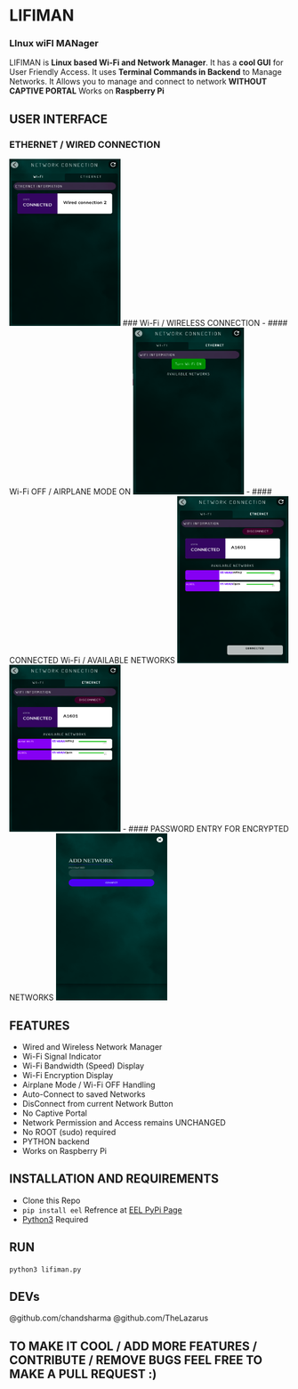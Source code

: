 # **LIFIMAN**
### **LI**nux wi**FI MAN**ager
LIFIMAN is **Linux based Wi-Fi and Network Manager**. It has a **cool GUI** for User Friendly Access. It uses **Terminal Commands in Backend** to Manage Networks. It Allows you to manage and connect to network **WITHOUT CAPTIVE PORTAL**
Works on **Raspberry Pi**

## USER INTERFACE
### ETHERNET / WIRED CONNECTION
<img src="https://github.com/chandsharma/LiFiMan/blob/main/Readme_resources/ethernet_menu.png" width="200px" height="300px">
### Wi-Fi / WIRELESS CONNECTION
- #### Wi-Fi OFF / AIRPLANE MODE ON
  <img src="https://github.com/chandsharma/LiFiMan/blob/main/Readme_resources/wifi_off_airplanemode.png" width="200px" height="300px">
- #### CONNECTED Wi-Fi / AVAILABLE NETWORKS
  <img src="https://github.com/chandsharma/LiFiMan/blob/main/Readme_resources/wifi_main_connected.png" width="200px" height="300px">
  <img src="https://github.com/chandsharma/LiFiMan/blob/main/Readme_resources/signal_indicator.png" width="200px" height="300px">
- #### PASSWORD ENTRY FOR ENCRYPTED NETWORKS
  <img src="https://github.com/chandsharma/LiFiMan/blob/main/Readme_resources/encryption_password.png" width="200px" height="300px">
  
## FEATURES
- Wired and Wireless Network Manager
- Wi-Fi Signal Indicator
- Wi-Fi Bandwidth (Speed) Display
- Wi-Fi Encryption Display
- Airplane Mode / Wi-Fi OFF Handling
- Auto-Connect to saved Networks
- DisConnect from current Network Button
- No Captive Portal
- Network Permission and Access remains UNCHANGED
- No ROOT (sudo) required
- PYTHON backend
- Works on Raspberry Pi

## INSTALLATION AND REQUIREMENTS
- Clone this Repo
- `pip install eel` Refrence at [EEL PyPi Page](https://pypi.org/project/Eel/#:~:text=Eel%20is%20a%20little%20Python,from%20Javascript%2C%20and%20vice%20versa.)
- [Python3](https://www.python.org/) Required

## RUN
`python3 lifiman.py`

## DEVs
@github.com/chandsharma
@github.com/TheLazarus

## TO MAKE IT COOL / ADD MORE FEATURES / CONTRIBUTE / REMOVE BUGS FEEL FREE TO MAKE A PULL REQUEST :) 
